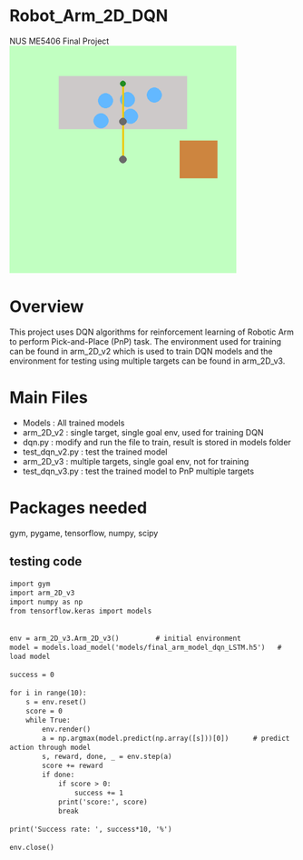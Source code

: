 # Robot_Arm_2D_DQN
NUS ME5406 Final Project  
<img src="https://github.com/chifongip/Robot_Arm_2D_DQN/blob/main/5_objects.gif" width="400" height="400"/>

# Overview
This project uses DQN algorithms for reinforcement learning of Robotic Arm to perform Pick-and-Place (PnP) task. The environment used for training can be found in arm_2D_v2 which is used to train DQN models and the environment for testing using multiple targets can be found in arm_2D_v3.

# Main Files
- Models      : All trained models
- arm_2D_v2   : single target, single goal env, used for training DQN
- dqn.py      : modify and run the file to train, result is stored in models folder
- test_dqn_v2.py : test the trained model
- arm_2D_v3   : multiple targets, single goal env, not for training
- test_dqn_v3.py : test the trained model to PnP multiple targets

# Packages needed
gym, pygame, tensorflow, numpy, scipy

## testing code
```
import gym
import arm_2D_v3
import numpy as np
from tensorflow.keras import models


env = arm_2D_v3.Arm_2D_v3()         # initial environment 
model = models.load_model('models/final_arm_model_dqn_LSTM.h5')   # load model 

success = 0 

for i in range(10):
    s = env.reset()
    score = 0
    while True:
        env.render()
        a = np.argmax(model.predict(np.array([s]))[0])      # predict action through model 
        s, reward, done, _ = env.step(a)
        score += reward
        if done:
            if score > 0:
                success += 1
            print('score:', score)
            break

print('Success rate: ', success*10, '%')

env.close()
```
